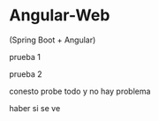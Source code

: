 # Angular-Web
(Spring Boot + Angular)



prueba 1

prueba 2

conesto probe todo y no hay problema

haber si se ve